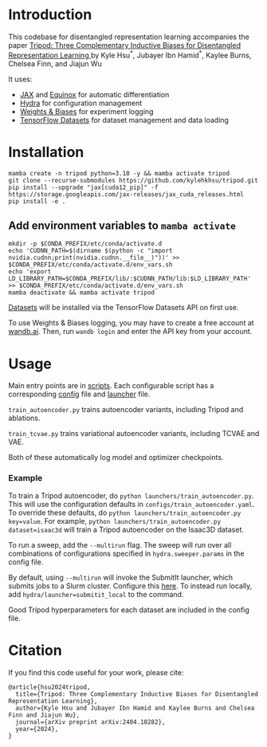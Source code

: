 # Introduction
This codebase for disentangled representation learning accompanies the paper [Tripod: Three Complementary Inductive Biases for Disentangled Representation Learning
](https://arxiv.org/abs/2404.10282) by Kyle Hsu<sup>&ast;</sup>, Jubayer Ibn Hamid<sup>&ast;</sup>, Kaylee Burns, Chelsea Finn, and Jiajun Wu

It uses: 
- [JAX](https://github.com/google/jax) and [Equinox](https://github.com/patrick-kidger/equinox) for automatic differentiation
- [Hydra](https://hydra.cc/) for configuration management
- [Weights & Biases](https://wandb.ai/) for experiment logging
- [TensorFlow Datasets](https://www.tensorflow.org/datasets) for dataset management and data loading

# Installation

```
mamba create -n tripod python=3.10 -y && mamba activate tripod
git clone --recurse-submodules https://github.com/kylehkhsu/tripod.git
pip install --upgrade "jax[cuda12_pip]" -f https://storage.googleapis.com/jax-releases/jax_cuda_releases.html
pip install -e .
```

## Add environment variables to `mamba activate`
```
mkdir -p $CONDA_PREFIX/etc/conda/activate.d
echo 'CUDNN_PATH=$(dirname $(python -c "import nvidia.cudnn;print(nvidia.cudnn.__file__)"))' >> $CONDA_PREFIX/etc/conda/activate.d/env_vars.sh
echo 'export LD_LIBRARY_PATH=$CONDA_PREFIX/lib/:$CUDNN_PATH/lib:$LD_LIBRARY_PATH' >> $CONDA_PREFIX/etc/conda/activate.d/env_vars.sh
mamba deactivate && mamba activate tripod
```

[Datasets](./disentangle/datasets) will be installed via the TensorFlow Datasets API on first use.

To use Weights & Biases logging, you may have to create a free account at [wandb.ai](https://wandb.ai/). Then, run `wandb login` and enter the API key from your account.

# Usage
Main entry points are in [scripts](./scripts). Each configurable script has a corresponding [config](./configs) file and [launcher](./launchers) file.

`train_autoencoder.py` trains autoencoder variants, including Tripod and ablations.

`train_tcvae.py` trains variational autoencoder variants, including TCVAE and VAE.

Both of these automatically log model and optimizer checkpoints. 

### Example
To train a Tripod autoencoder, do `python launchers/train_autoencoder.py`. This will use the configuration defaults in `configs/train_autoencoder.yaml`. To override these defaults, do `python launchers/train_autoencoder.py key=value`. For example, `python launchers/train_autoencoder.py dataset=isaac3d` will train a Tripod autoencoder on the Isaac3D dataset.

To run a sweep, add the `--multirun` flag. The sweep will run over all combinations of configurations specified in `hydra.sweeper.params` in the config file. 

By default, using `--multirun` will invoke the SubmitIt launcher, which submits jobs to a Slurm cluster. Configure this [here](./configs/hydra/launcher/slurm.yaml). To instead run locally, add `hydra/launcher=submitit_local` to the command.

Good Tripod hyperparameters for each dataset are included in the config file.

# Citation
If you find this code useful for your work, please cite:
```
@article{hsu2024tripod,
  title={Tripod: Three Complementary Inductive Biases for Disentangled Representation Learning},
  author={Kyle Hsu and Jubayer Ibn Hamid and Kaylee Burns and Chelsea Finn and Jiajun Wu},
  journal={arXiv preprint arXiv:2404.10282},
  year={2024},
}
```
